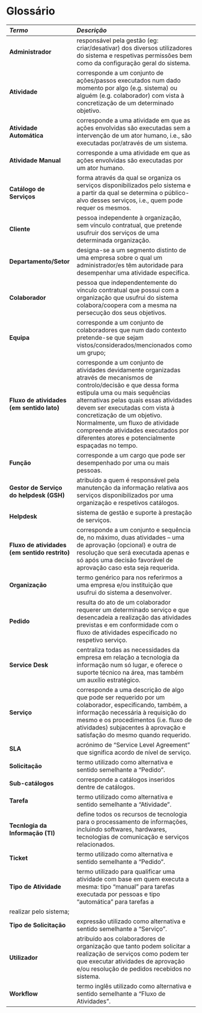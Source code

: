 # Glossário

| **_Termo_**                   	| **_Descrição_**                                           |
|:------------------------|:----------------------------------------------------------------|
| **Administrador** | responsável pela gestão (eg: criar/desativar) dos diversos utilizadores do sistema e respetivas permissões bem como da configuração geral do sistema. |
| **Atividade** | corresponde a um conjunto de ações/passos executados num dado momento por algo (e.g. sistema) ou alguém (e.g. colaborador) com vista à concretização de um determinado objetivo. |
| **Atividade Automática** | corresponde a uma atividade em que as ações envolvidas são executadas sem a intervenção de um ator humano, i.e., são executadas por/através de um sistema. |
| **Atividade Manual** | corresponde a uma atividade em que as ações envolvidas são executadas por um ator humano. |
| **Catálogo de Serviços** | forma através da qual se organiza os serviços disponibilizados pelo sistema e a partir da qual se determina o público-alvo desses serviços, i.e., quem pode requer os mesmos. |
| **Cliente** | pessoa independente à organização, sem vínculo contratual, que pretende usufruir dos serviços de uma determinada organização. |
| **Departamento/Setor** | designa-se a um segmento distinto de uma empresa sobre o qual um administrador/es têm autoridade para desempenhar uma atividade especifica. |
| **Colaborador** | pessoa que independentemente do vínculo contratual que possui com a organização que usufrui do sistema colabora/coopera com a mesma na persecução dos seus objetivos. |
| **Equipa** | corresponde a um conjunto de colaboradores que num dado contexto pretende-se que sejam vistos/considerados/mencionados como um grupo; |
| **Fluxo de atividades (em sentido lato)** | corresponde a um conjunto de atividades devidamente organizadas através de mecanismos de controlo/decisão e que dessa forma estipula uma ou mais sequências alternativas pelas quais essas atividades devem ser executadas com vista à concretização de um objetivo. Normalmente, um fluxo de atividade compreende atividades executados por diferentes atores e potencialmente espaçadas no tempo. |
| **Função** | corresponde a um cargo que pode ser desempenhado por uma ou mais pessoas. |
| **Gestor de Serviço do helpdesk (GSH)** | atribuído a quem é responsável pela manutenção da informação relativa aos serviços disponibilizados por uma organização e respetivos catálogos. |
| **Helpdesk** | sistema de gestão e suporte à prestação de serviços. |
| **Fluxo de atividades (em sentido restrito)** | corresponde a um conjunto e sequência de, no máximo, duas atividades – uma de aprovação (opcional) e outra de resolução que será executada apenas e só após uma decisão favorável de aprovação caso esta seja requerida. |
| **Organização** | termo genérico para nos referirmos a uma empresa e/ou instituição que usufrui do sistema a desenvolver. |
| **Pedido** | resulta do ato de um colaborador requerer um determinado serviço e que desencadeia a realização das atividades previstas e em conformidade com o fluxo de atividades especificado no respetivo serviço. |
| **Service Desk** | centraliza todas as necessidades da empresa em relação a tecnologia da informação num só lugar, e oferece o suporte técnico na área, mas também um auxílio estratégico. |
| **Serviço** | corresponde a uma descrição de algo que pode ser requerido por um colaborador, especificando, também, a informação necessária à requisição do mesmo e os procedimentos (i.e. fluxo de atividades) subjacentes à aprovação e satisfação do mesmo quando requerido. |
| **SLA** | acrónimo de “Service Level Agreement” que significa acordo de nível de serviço. |
| **Solicitação** | termo utilizado como alternativa e sentido semelhante a “Pedido”. |
| **Sub-catálogos** | corresponde a catálogos inseridos dentre de catálogos. |
| **Tarefa** | termo utilizado como alternativa e sentido semelhante a “Atividade”. |
| **Tecnlogia da Informação (TI)** | define todos os recursos de tecnologia para o processamento de informações, incluindo softwares, hardwares, tecnologias de comunicação e serviços relacionados. |
| **Ticket** | termo utilizado como alternativa e sentido semelhante a “Pedido”. |
| **Tipo de Atividade** | termo utilizado para qualificar uma atividade com base em quem executa a mesma: tipo “manual” para tarefas executada por pessoas e tipo “automática” para tarefas a
realizar pelo sistema; |
| **Tipo de Solicitação** | expressão utilizado como alternativa e sentido semelhante a “Serviço”. |
| **Utilizador** | atribuído aos colaboradores de organização que tanto podem solicitar a realização de serviços como podem ter que executar atividades de aprovação e/ou resolução de pedidos recebidos no sistema. |
| **Workflow** | termo inglês utilizado como alternativa e sentido semelhante a “Fluxo de Atividades”. |
